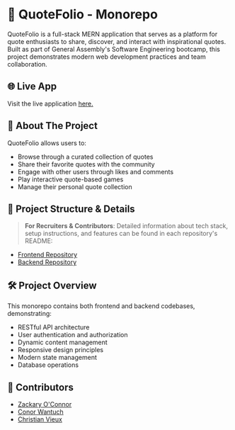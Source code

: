 # 🎯 QuoteFolio - Monorepo

QuoteFolio is a full-stack MERN application that serves as a platform for quote enthusiasts to share, discover, and interact with inspirational quotes. Built as part of General Assembly's Software Engineering bootcamp, this project demonstrates modern web development practices and team collaboration.

## 🌐 Live App

Visit the live application [here.](http://44.203.74.69:3002/home)

## 🚀 About The Project

QuoteFolio allows users to:
- Browse through a curated collection of quotes
- Share their favorite quotes with the community
- Engage with other users through likes and comments
- Play interactive quote-based games
- Manage their personal quote collection

## 📂 Project Structure & Details

> **For Recruiters & Contributors**: Detailed information about tech stack, setup instructions, and features can be found in each repository's README:

- [Frontend Repository](https://github.com/zackaryoconnor/Famous-Quotes)
- [Backend Repository](https://github.com/Cwan7/famous-quotes-api)

## 🛠 Project Overview

This monorepo contains both frontend and backend codebases, demonstrating:
- RESTful API architecture
- User authentication and authorization
- Dynamic content management
- Responsive design principles
- Modern state management
- Database operations

## 👥 Contributors

- [Zackary O'Connor](https://github.com/zackaryoconnor)
- [Conor Wantuch](https://github.com/Cwan7)
- [Christian Vieux](https://github.com/christianvieux)
